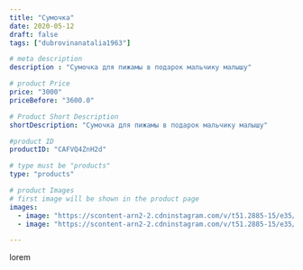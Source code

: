 ```yaml
---
title: "Сумочка"
date: 2020-05-12
draft: false
tags: ["dubrovinanatalia1963"]

# meta description
description : "Сумочка для пижамы в подарок мальчику малышу"

# product Price
price: "3000"
priceBefore: "3600.0"

# Product Short Description
shortDescription: "Сумочка для пижамы в подарок мальчику малышу"

#product ID
productID: "CAFVQ4ZnH2d"

# type must be "products"
type: "products"

# product Images
# first image will be shown in the product page
images:
  - image: "https://scontent-arn2-2.cdninstagram.com/v/t51.2885-15/e35/97532693_167418178012932_7966574693647376238_n.jpg?_nc_ht=scontent-arn2-2.cdninstagram.com&_nc_cat=100&_nc_ohc=3m9Royl37MMAX_L5kaO&se=7&tp=1&oh=165182926ed8a4094f0b7cf1da6cea17&oe=605FACFE&ig_cache_key=MjMwNzM0MzkwMDc1NDI3MzM3MQ%3D%3D.2"
  - image: "https://scontent-arn2-2.cdninstagram.com/v/t51.2885-15/e35/96359143_667082070528384_7761412178038882020_n.jpg?_nc_ht=scontent-arn2-2.cdninstagram.com&_nc_cat=100&_nc_ohc=atE-Y7z_AZoAX9kEB_G&se=7&tp=1&oh=5472909eae4dd57e728a25aa0b55312b&oe=6060E963&ig_cache_key=MjMwNzM0MzkwMDczNzQxMDAwOA%3D%3D.2"

---
```

lorem
